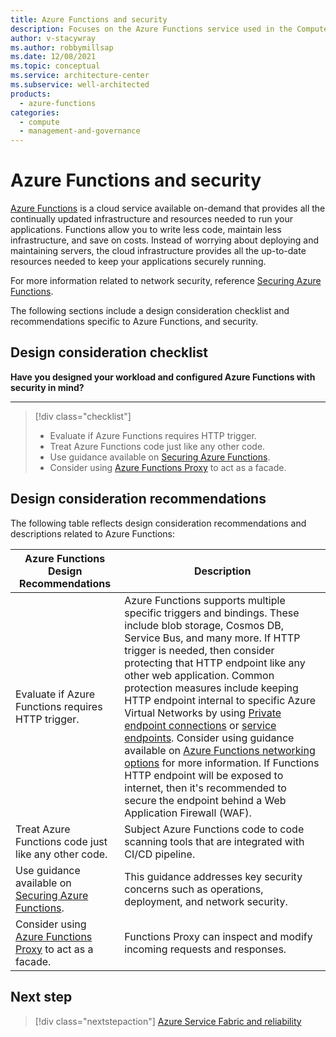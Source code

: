 ```yaml
---
title: Azure Functions and security
description: Focuses on the Azure Functions service used in the Compute solution to provide best-practice, configuration recommendations, and design considerations related to service security.
author: v-stacywray
ms.author: robbymillsap
ms.date: 12/08/2021
ms.topic: conceptual
ms.service: architecture-center
ms.subservice: well-architected
products:
  - azure-functions
categories:
  - compute
  - management-and-governance
---
```


# Azure Functions and security

[Azure Functions](/azure/azure-functions/functions-overview) is a cloud service available on-demand that provides all the continually updated infrastructure and resources needed to run your applications. Functions allow you to write less code, maintain less infrastructure, and save on costs. Instead of worrying about deploying and maintaining servers, the cloud infrastructure provides all the up-to-date resources needed to keep your applications securely running.

For more information related to network security, reference [Securing Azure Functions](/azure/azure-functions/security-concepts).

The following sections include a design consideration checklist and recommendations specific to Azure Functions, and security.

## Design consideration checklist

**Have you designed your workload and configured Azure Functions with security in mind?**
***

> [!div class="checklist"]
> - Evaluate if Azure Functions requires HTTP trigger.
> - Treat Azure Functions code just like any other code.
> - Use guidance available on [Securing Azure Functions](/azure/azure-functions/security-concepts).
> - Consider using [Azure Functions Proxy](/azure/azure-functions/functions-proxies) to act as a facade.

## Design consideration recommendations

The following table reflects design consideration recommendations and descriptions related to Azure Functions:

|Azure Functions Design Recommendations|Description|
|--------------------------------------|-----------|
|Evaluate if Azure Functions requires HTTP trigger.|Azure Functions supports multiple specific triggers and bindings. These include blob storage, Cosmos DB, Service Bus, and many more. If HTTP trigger is needed, then consider protecting that HTTP endpoint like any other web application. Common protection measures include keeping HTTP endpoint internal to specific Azure Virtual Networks by using [Private endpoint connections](/azure/azure-functions/functions-networking-options#private-endpoint-connections) or [service endpoints](/azure/azure-functions/functions-networking-options#use-service-endpoints). Consider using guidance available on [Azure Functions networking options](/azure/azure-functions/functions-networking-options) for more information. If Functions HTTP endpoint will be exposed to internet, then it's recommended to secure the endpoint behind a Web Application Firewall (WAF).|
|Treat Azure Functions code just like any other code.|Subject Azure Functions code to code scanning tools that are integrated with CI/CD pipeline.|
|Use guidance available on [Securing Azure Functions](/azure/azure-functions/security-concepts).|This guidance addresses key security concerns such as operations, deployment, and network security.|
|Consider using [Azure Functions Proxy](/azure/azure-functions/functions-proxies) to act as a facade.|Functions Proxy can inspect and modify incoming requests and responses.|

## Next step

> [!div class="nextstepaction"]
> [Azure Service Fabric and reliability](../service-fabric/reliability.md)
